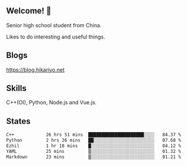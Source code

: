 ## Welcome! 👋

Senior high school student from China.

Likes to do interesting and useful things.

## Blogs

https://blog.hikariyo.net

## Skills

C++(OI), Python, Node.js and Vue.js.

## States

<!--START_SECTION:waka-->

```txt
C++            26 hrs 51 mins  █████████████████████░░░░   84.37 %
Python         2 hrs 26 mins   ██░░░░░░░░░░░░░░░░░░░░░░░   07.68 %
Ezhil          1 hr 18 mins    █░░░░░░░░░░░░░░░░░░░░░░░░   04.12 %
YAML           25 mins         ▒░░░░░░░░░░░░░░░░░░░░░░░░   01.32 %
Markdown       23 mins         ▒░░░░░░░░░░░░░░░░░░░░░░░░   01.21 %
```

<!--END_SECTION:waka-->

